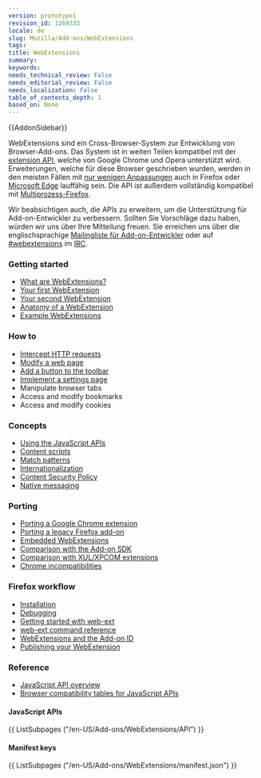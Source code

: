```yaml
---
version: prototype1
revision_id: 1269333
locale: de
slug: Mozilla/Add-ons/WebExtensions
tags: 
title: WebExtensions
summary: 
keywords: 
needs_technical_review: False
needs_editorial_review: False
needs_localization: False
table_of_contents_depth: 1
based_on: None
---
```

<div>{{AddonSidebar}}</div>

<p>WebExtensions sind ein Cross-Browser-System zur Entwicklung von Browser-Add-ons. Das System ist in weiten Teilen kompatibel mit der <a class="external-icon external" href="https://developer.chrome.com/extensions">extension API</a>, welche von Google Chrome und Opera unterstützt wird. Erweiterungen, welche für diese Browser geschrieben wurden, werden in den meisten Fällen mit <a href="https://developer.mozilla.org/en-US/Add-ons/WebExtensions/Porting_from_Google_Chrome">nur wenigen Anpassungen</a> auch in Firefox oder <a href="https://developer.microsoft.com/en-us/microsoft-edge/platform/documentation/extensions/">Microsoft Edge</a> lauffähig sein. Die API ist außerdem vollständig kompatibel mit <a href="https://developer.mozilla.org/en-US/Firefox/Multiprocess_Firefox">Multiprozess-Firefox</a>.</p>

<p>Wir beabsichtigen auch, die APIs zu erweitern, um die Unterstützung für Add-on-Entwickler zu verbessern. Sollten Sie Vorschläge dazu haben, würden wir uns über Ihre Mitteilung freuen. Sie erreichen uns über die englischsprachige <a href="https://mail.mozilla.org/listinfo/dev-addons">Mailingliste für Add-on-Entwickler</a> oder auf <a href="irc://irc.mozilla.org/webextensions">#webextensions</a> im <a href="https://wiki.mozilla.org/IRC">IRC</a>.</p>

<div class="row topicpage-table">
<div class="section">
<h3 id="Getting_started">Getting started</h3>

<ul>
 <li><a href="/en-US/docs/Mozilla/Add-ons/WebExtensions/What_are_WebExtensions_">What are WebExtensions?</a></li>
 <li><a href="/en-US/Add-ons/WebExtensions/Your_first_WebExtension">Your first WebExtension</a></li>
 <li><a href="/en-US/Add-ons/WebExtensions/Your_second_WebExtension">Your second WebExtension</a></li>
 <li><a href="/en-US/Add-ons/WebExtensions/Anatomy_of_a_WebExtension">Anatomy of a WebExtension</a></li>
 <li><a href="/en-US/Add-ons/WebExtensions/Examples">Example WebExtensions</a></li>
</ul>

<h3 id="How_to">How to</h3>

<ul>
 <li><a href="/en-US/docs/Mozilla/Add-ons/WebExtensions/Intercept_HTTP_requests">Intercept HTTP requests</a></li>
 <li><a href="/en-US/docs/Mozilla/Add-ons/WebExtensions/Modify_a_web_page">Modify a web page</a></li>
 <li><a href="/en-US/docs/Mozilla/Add-ons/WebExtensions/Add_a_button_to_the_toolbar">Add a button to the toolbar</a></li>
 <li><a href="/en-US/docs/Mozilla/Add-ons/WebExtensions/Implement_a_settings_page">Implement a settings page</a></li>
 <li>Manipulate browser tabs</li>
 <li>Access and modify bookmarks</li>
 <li>Access and modify cookies</li>
</ul>

<h3 id="Concepts">Concepts</h3>

<ul>
 <li><a href="/en-US/docs/Mozilla/Add-ons/WebExtensions/Using_the_JavaScript_APIs">Using the JavaScript APIs</a></li>
 <li><a href="/en-US/Add-ons/WebExtensions/Content_scripts">Content scripts</a></li>
 <li><a href="/en-US/Add-ons/WebExtensions/Match_patterns">Match patterns</a></li>
 <li><a href="/en-US/docs/Mozilla/Add-ons/WebExtensions/Internationalization">Internationalization</a></li>
 <li><a href="/en-US/docs/Mozilla/Add-ons/WebExtensions/Content_Security_Policy">Content Security Policy</a></li>
 <li><a href="/en-US/docs/Mozilla/Add-ons/WebExtensions/Native_messaging">Native messaging</a></li>
</ul>

<h3 id="Porting">Porting</h3>

<ul>
 <li><a href="/en-US/Add-ons/WebExtensions/Porting_from_Google_Chrome">Porting a Google Chrome extension</a></li>
 <li><a href="/en-US/docs/Mozilla/Add-ons/WebExtensions/Porting_a_legacy_Firefox_add-on">Porting a legacy Firefox add-on</a></li>
 <li><a href="/en-US/docs/Mozilla/Add-ons/WebExtensions/Embedded_WebExtensions">Embedded WebExtensions</a></li>
 <li><a href="/en-US/docs/Mozilla/Add-ons/WebExtensions/Comparison_with_the_Add-on_SDK">Comparison with the Add-on SDK</a></li>
 <li><a href="/en-US/docs/Mozilla/Add-ons/WebExtensions/Comparison_with_XUL_XPCOM_extensions">Comparison with XUL/XPCOM extensions</a></li>
 <li><a href="/en-US/docs/Mozilla/Add-ons/WebExtensions/Chrome_incompatibilities">Chrome incompatibilities</a></li>
</ul>

<h3 id="Firefox_workflow">Firefox workflow</h3>

<ul>
 <li><a href="/en-US/Add-ons/WebExtensions/Temporary_Installation_in_Firefox">Installation</a></li>
 <li><a href="/en-US/Add-ons/WebExtensions/Debugging">Debugging</a></li>
 <li><a href="/en-US/docs/Mozilla/Add-ons/WebExtensions/Getting_started_with_web-ext">Getting started with web-ext</a></li>
 <li><a href="/en-US/docs/Mozilla/Add-ons/WebExtensions/web-ext_command_reference">web-ext command reference</a></li>
 <li><a href="/en-US/docs/Mozilla/Add-ons/WebExtensions/WebExtensions_and_the_Add-on_ID">WebExtensions and the Add-on ID</a></li>
 <li><a href="/en-US/docs/Mozilla/Add-ons/WebExtensions/Publishing_your_WebExtension">Publishing your WebExtension</a></li>
</ul>
</div>

<div class="section">
<h3 id="Reference">Reference</h3>

<ul>
 <li><a href="/en-US/docs/Mozilla/Add-ons/WebExtensions/API">JavaScript API overview</a></li>
 <li><a href="/en-US/Add-ons/WebExtensions/Browser_support_for_JavaScript_APIs">Browser compatibility tables for JavaScript APIs</a></li>
</ul>

<h4 id="JavaScript_APIs">JavaScript APIs</h4>

<div class="twocolumns">{{ ListSubpages ("/en-US/Add-ons/WebExtensions/API") }}</div>

<h4 id="Manifest_keys">Manifest keys</h4>

<div class="twocolumns">{{ ListSubpages ("/en-US/Add-ons/WebExtensions/manifest.json") }}</div>
</div>
</div>

